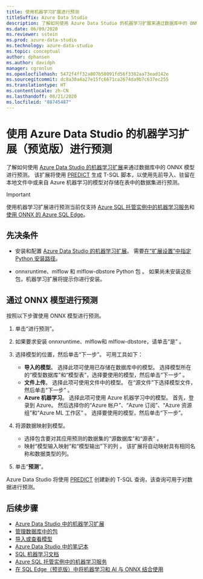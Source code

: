 ```yaml
---
title: 使用机器学习扩展进行预测
titleSuffix: Azure Data Studio
description: 了解如何使用 Azure Data Studio 的机器学习扩展来通过数据库中的 ONNX 模型进行预测。
ms.date: 06/09/2020
ms.reviewer: sstein
ms.prod: azure-data-studio
ms.technology: azure-data-studio
ms.topic: conceptual
author: dphansen
ms.author: davidph
manager: cgronlun
ms.openlocfilehash: 5472f4ff32a807b58091fd56f3382aa73ead142e
ms.sourcegitcommit: dc8a30a4a27e15fc6671ca2674da9b7c637ec255
ms.translationtype: HT
ms.contentlocale: zh-CN
ms.lasthandoff: 08/21/2020
ms.locfileid: "88745487"
---
```

# <a name="make-predictions-with-machine-learning-extension-preview-for-azure-data-studio"></a>使用 Azure Data Studio 的机器学习扩展（预览版）进行预测

了解如何使用 [Azure Data Studio 的机器学习扩展](machine-learning-extension.md)来通过数据库中的 ONNX 模型进行预测。 该扩展将使用 [PREDICT](../t-sql/queries/predict-transact-sql.md) 生成 T-SQL 脚本，以使用先前导入、驻留在本地文件中或来自 Azure 机器学习的模型对存储在表中的数据集进行预测。

> [!IMPORTANT]
> 使用机器学习扩展进行预测当前仅支持 [Azure SQL 托管实例中的机器学习服务](/azure/azure-sql/managed-instance/machine-learning-services-overview)和[使用 ONNX 的 Azure SQL Edge](/azure/azure-sql-edge/onnx-overview)。

## <a name="prerequisites"></a>先决条件

- 安装和配置 [Azure Data Studio 的机器学习扩展](machine-learning-extension.md)。 需要[在“扩展设置”中指定 Python 安装路径](machine-learning-extension.md#settings)。

- onnxruntime、mlflow 和 mlflow-dbstore Python 包  。 如果尚未安装这些包，机器学习扩展将提示你进行安装。

## <a name="make-predictions-from-onnx-model"></a>通过 ONNX 模型进行预测

按照以下步骤使用 ONNX 模型进行预测。

1. 单击“进行预测”。

1. 如果要求安装 onnxruntime、mlflow和 mlflow-dbstore，请单击“是”   。

1. 选择模型的位置，然后单击“下一步”。 可用工具如下：
    - **导入的模型**。 选择此项可使用已存储在数据库中的模型。 选择模型所在的“模型数据库”和“模型表”，选择要使用的模型，然后单击“下一步”  。
    - **文件上传**。 选择此项可使用文件中的模型。 在“源文件”下选择模型文件，然后单击“下一步” 。
    - **Azure 机器学习**。 选择此项可使用 Azure 机器学习中的模型。 首先，登录到 Azure。 然后选择你的“Azure 帐户”、“Azure 订阅”、“Azure 资源组”和“Azure ML 工作区”   。 选择要使用的模型，然后单击“下一步”。

1. 将源数据映射到模型。
    - 选择包含要对其应用预测的数据集的“源数据库”和“源表” 。
    - 映射“模型输入映射”和“模型输出”下的列 。 该扩展将自动映射具有相同名称和数据类型的列。

1. 单击“**预测**”。

Azure Data Studio 将使用 [PREDICT](../t-sql/queries/predict-transact-sql.md) 创建新的 T-SQL 查询，该查询可用于对数据进行预测。

## <a name="next-steps"></a>后续步骤

- [Azure Data Studio 中的机器学习扩展](machine-learning-extension.md)
- [管理数据库中的包](machine-learning-extension-manage-packages.md)
- [导入或查看模型](machine-learning-extension-import-view-models.md)
- [Azure Data Studio 中的笔记本](notebooks-guidance.md)
- [SQL 机器学习文档](../machine-learning/index.yml)
- [Azure SQL 托管实例中的机器学习服务](/azure/azure-sql/managed-instance/machine-learning-services-overview)
- [在 SQL Edge（预览版）中将机器学习和 AI 与 ONNX 结合使用](/azure/azure-sql-edge/onnx-overview)
